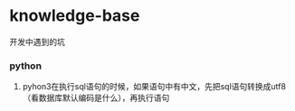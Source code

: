 # knowledge-base
开发中遇到的坑

### python
  1. pyhon3在执行sql语句的时候，如果语句中有中文，先把sql语句转换成utf8（看数据库默认编码是什么），再执行语句
  
